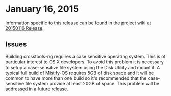 # January 16, 2015 #

Information specific to this release can be found in the project wiki at [20150116 Release](https://github.com/mistifyio/mistify-os/wiki/20150116-Release).

## Issues ##

Building crosstools-ng requires a case sensitive operating system. This is of particular interest to OS X developers. To avoid this problem it is necessary to setup a case-sensitive file system using the Disk Utility and mount it. A typical full build of Mistify-OS requires 5GB of disk space and it will be common to have more than one build so it's recommended that the case-sensitive file system provide at least 20GB of space. This problem will be addressed in a future release.

